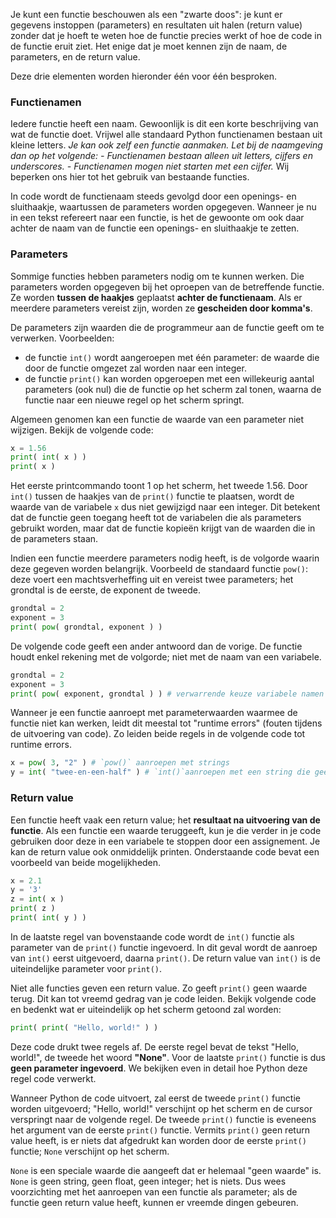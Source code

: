 Je kunt een functie beschouwen als een "zwarte doos": je kunt er gegevens
instoppen (parameters) en resultaten uit halen (return value) zonder dat je hoeft te weten
hoe de functie precies werkt of hoe de code in de functie eruit ziet.
Het enige dat je moet kennen zijn de naam, de parameters, en de
return value. 

Deze drie elementen worden hieronder één voor één besproken.

### Functienamen

Iedere functie heeft een naam. Gewoonlijk is dit een korte beschrijving van wat 
de functie doet. Vrijwel alle standaard Python functienamen bestaan uit kleine letters.
*Je kan ook zelf een functie aanmaken. Let bij de naamgeving dan op het volgende:*
*-   Functienamen bestaan alleen uit letters, cijfers en underscores.*
*-   Functienamen mogen niet starten met een cijfer.*
Wij beperken ons hier tot het gebruik van bestaande functies.

In code wordt de functienaam steeds gevolgd door een openings- en sluithaakje, waartussen
de parameters worden opgegeven. Wanneer je nu in een tekst refereert naar een functie, 
is het de gewoonte om ook daar achter de naam van de functie een openings- en sluithaakje te zetten. 

### Parameters

Sommige functies hebben parameters nodig om te kunnen werken.
Die parameters worden opgegeven bij het oproepen van de
betreffende functie. Ze worden **tussen de haakjes** geplaatst
**achter de functienaam**. Als er meerdere parameters vereist zijn, 
worden ze **gescheiden door komma's**.

De parameters zijn waarden die de programmeur aan de functie geeft om
te verwerken. Voorbeelden:
-   de functie `int()` wordt aangeroepen met één parameter: de waarde die door de functie omgezet zal worden naar een integer.
-   de functie `print()` kan worden opgeroepen met een willekeurig aantal parameters (ook nul) die de functie op het scherm zal tonen, waarna de functie naar een nieuwe regel op het scherm springt.

Algemeen genomen kan een functie de waarde van een parameter niet wijzigen.
Bekijk de volgende code:

```python
x = 1.56
print( int( x ) )
print( x )
```

Het eerste printcommando toont 1 op het scherm, het tweede 1.56.
Door `int()` tussen de haakjes van de `print()` functie te 
plaatsen, wordt de waarde van de variabele `x` dus niet gewijzigd naar
een integer. Dit betekent dat de functie geen toegang heeft tot de 
variabelen die als parameters gebruikt worden, maar dat de functie 
kopieën krijgt van de waarden die in de parameters staan.

Indien een functie meerdere parameters nodig heeft, is de volgorde waarin
deze gegeven worden belangrijk.
Voorbeeld de standaard functie `pow()`: deze voert een machtsverheffing uit 
en vereist twee parameters; het grondtal is de eerste, de exponent de tweede.

```python
grondtal = 2
exponent = 3
print( pow( grondtal, exponent ) )
```

De volgende code geeft een ander antwoord dan de vorige. De functie houdt
enkel rekening met de volgorde; niet met de naam van een variabele.

```python
grondtal = 2
exponent = 3
print( pow( exponent, grondtal ) ) # verwarrende keuze variabele namen 
```

Wanneer je een functie aanroept met parameterwaarden waarmee de functie
niet kan werken, leidt dit meestal tot "runtime errors" (fouten tijdens
de uitvoering van code). Zo leiden beide regels in de volgende code tot
runtime errors.

```python
x = pow( 3, "2" ) # `pow()` aanroepen met strings
y = int( "twee-en-een-half" ) # `int()`aanroepen met een string die geen integer bevat
```

### Return value

Een functie heeft vaak een return value; het **resultaat na uitvoering van de functie**.
Als een functie een waarde teruggeeft, kun je die verder in je code gebruiken
door deze in een variabele te stoppen door een assignement. Je kan de return value ook 
onmiddelijk printen. Onderstaande code bevat een voorbeeld van beide mogelijkheden.

```python
x = 2.1
y = '3'
z = int( x )
print( z )
print( int( y ) )
```

In de laatste regel van bovenstaande code wordt de `int()` functie als parameter van 
de `print()` functie ingevoerd. In dit geval wordt de aanroep van `int()` eerst
uitgevoerd, daarna `print()`. De return value van `int()` is de uiteindelijke
parameter voor `print()`.

Niet alle functies geven een return value. Zo geeft `print()` geen waarde terug.
Dit kan tot vreemd gedrag van je code leiden. Bekijk volgende code en
bedenkt wat er uiteindelijk op het scherm getoond zal worden:

```python
print( print( "Hello, world!" ) )
```

Deze code drukt twee regels af. De eerste regel bevat de tekst
"Hello, world!", de tweede het woord **"None"**. Voor de laatste `print()`
functie is dus **geen parameter ingevoerd**.
We bekijken even in detail hoe Python deze regel code verwerkt.

Wanneer Python de code uitvoert, zal eerst de tweede `print()` functie worden
uitgevoerd; "Hello, world!" verschijnt op het scherm en de cursor verspringt 
naar de volgende regel. De tweede `print()` functie is eveneens het argument van de eerste 
`print()` functie. Vermits `print()` geen return value heeft, is er niets dat 
afgedrukt kan worden door de eerste `print()` functie; `None` verschijnt op het scherm.

`None` is een speciale waarde die aangeeft dat er helemaal "geen waarde" is.
`None` is geen string, geen float, geen integer; het is niets.
Dus wees voorzichting met het aanroepen van een functie als parameter;
als de functie geen return value heeft, kunnen er vreemde dingen
gebeuren.
